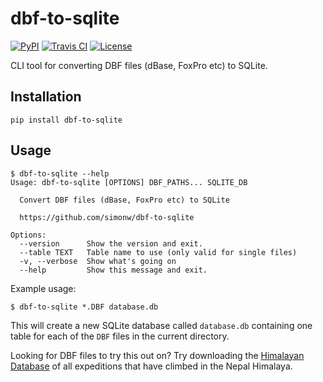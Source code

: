 # dbf-to-sqlite

[![PyPI](https://img.shields.io/pypi/v/dbf-to-sqlite.svg)](https://pypi.python.org/pypi/dbf-to-sqlite)
[![Travis CI](https://travis-ci.com/simonw/dbf-to-sqlite.svg?branch=master)](https://travis-ci.com/simonw/dbf-to-sqlite)
[![License](https://img.shields.io/badge/license-Apache%202.0-blue.svg)](https://github.com/simonw/dbf-to-sqlite/blob/master/LICENSE)

CLI tool for converting DBF files (dBase, FoxPro etc) to SQLite.

## Installation

    pip install dbf-to-sqlite

## Usage

    $ dbf-to-sqlite --help
    Usage: dbf-to-sqlite [OPTIONS] DBF_PATHS... SQLITE_DB

      Convert DBF files (dBase, FoxPro etc) to SQLite

      https://github.com/simonw/dbf-to-sqlite

    Options:
      --version      Show the version and exit.
      --table TEXT   Table name to use (only valid for single files)
      -v, --verbose  Show what's going on
      --help         Show this message and exit.

Example usage:

    $ dbf-to-sqlite *.DBF database.db

This will create a new SQLite database called `database.db` containing one table for each of the `DBF` files in the current directory.

Looking for DBF files to try this out on? Try downloading the [Himalayan Database](http://himalayandatabase.com/) of all expeditions that have climbed in the Nepal Himalaya.

